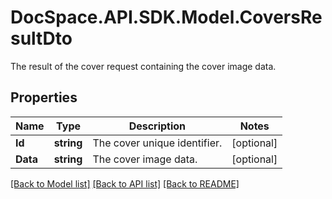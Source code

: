 # DocSpace.API.SDK.Model.CoversResultDto
The result of the cover request containing the cover image data.

## Properties

Name | Type | Description | Notes
------------ | ------------- | ------------- | -------------
**Id** | **string** | The cover unique identifier. | [optional] 
**Data** | **string** | The cover image data. | [optional] 

[[Back to Model list]](../README.md#documentation-for-models) [[Back to API list]](../README.md#documentation-for-api-endpoints) [[Back to README]](../README.md)

